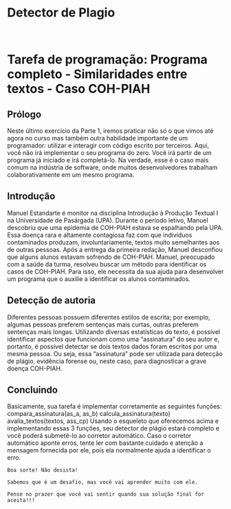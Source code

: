 <h1>Detector de Plagio</h1>
<br>

<h1>Tarefa de programação: Programa completo - Similaridades entre textos - Caso COH-PIAH</h1>

<h2>Prólogo</h2>

<p>Neste último exercício da Parte 1, iremos praticar não só o que vimos até agora no curso mas também outra habilidade importante de um programador: utilizar e interagir com código escrito por terceiros. Aqui, você não irá implementar o seu programa do zero. Você irá partir de um programa já iniciado e irá completá-lo. Na verdade, esse é o caso mais comum na indústria de software, onde muitos desenvolvedores trabalham colaborativamente em um mesmo programa.</p>



<h2>Introdução </h2>

<p>Manuel Estandarte é monitor na disciplina Introdução à Produção Textual I na Universidade de Pasárgada (UPA). Durante o período letivo, Manuel descobriu que uma epidemia de COH-PIAH estava se espalhando pela UPA. Essa doença rara e altamente contagiosa faz com que indivíduos contaminados produzam, involuntariamente, textos muito semelhantes aos de outras pessoas. Após a entrega da primeira redação, Manuel desconfiou que alguns alunos estavam sofrendo de COH-PIAH. Manuel, preocupado com a saúde da turma, resolveu buscar um método para identificar os casos de COH-PIAH. Para isso, ele necessita da sua ajuda para desenvolver um programa que o auxilie a identificar os alunos contaminados.</p>

<h2>Detecção de autoria</h2>

<p>Diferentes pessoas possuem diferentes estilos de escrita; por exemplo, algumas pessoas preferem sentenças mais curtas, outras preferem sentenças mais longas. Utilizando diversas estatísticas do texto, é possível identificar aspectos que funcionam como uma “assinatura” do seu autor e, portanto, é possível detectar se dois textos dados foram escritos por uma mesma pessoa. Ou seja, essa “assinatura” pode ser utilizada para detecção de plágio, evidência forense ou, neste caso, para diagnosticar a grave doença COH-PIAH.</p>

<h2>Concluindo</h2>

<p>
    Basicamente, sua tarefa é implementar corretamente as seguintes funções:
    compara_assinatura(as_a, as_b)
    calcula_assinatura(texto)
    avalia_textos(textos, ass_cp)
    Usando o esqueleto que oferecemos acima e implementando essas 3 funções, seu detector de plágio estará completo e você poderá submetê-lo ao corretor automático. Caso o corretor automático aponte erros, tente ler com bastante cuidado e atenção a mensagem fornecida por ele, pois ela normalmente ajuda a identificar o erro.
    
    Boa sorte! Não desista!
    
    Sabemos que é um desafio, mas você vai aprender muito com ele.
    
    Pense no prazer que você vai sentir quando sua solução final for aceita!!!
</p>